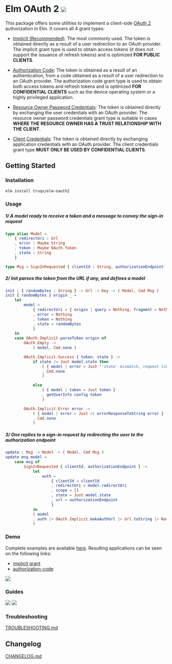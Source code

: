 Elm OAuth 2 [![](https://img.shields.io/badge/package.elm--lang.org-5.0.1-60b5cc.svg?style=flat-square)](http://package.elm-lang.org/packages/truqu/elm-oauth2/latest) 
=====

This package offers some utilities to implement a client-side [OAuth 2](https://tools.ietf.org/html/rfc6749) authorization in Elm. 
It covers all 4 grant types: 

- [Implicit (Recommended)](http://package.elm-lang.org/packages/truqu/elm-oauth2/latest/OAuth-Implicit):
  The most commonly used. The token is obtained directly as a result of a user redirection to
  an OAuth provider. The implicit grant type is used to obtain access tokens (it does not
  support the issuance of refresh tokens) and is optimized **FOR PUBLIC CLIENTS**.

- [Authorization Code](http://package.elm-lang.org/packages/truqu/elm-oauth2/latest/OAuth-AuthorizationCode):
  The token is obtained as a result of an authentication, from a code obtained as a result of a
  user redirection to an OAuth provider. The authorization code grant type is used to obtain both access
   tokens and refresh tokens and is optimized **FOR CONFIDENTIAL CLIENTS** such as the device operating system 
   or a highly privileged application.

- [Resource Owner Password Credentials](http://package.elm-lang.org/packages/truqu/elm-oauth2/latest/OAuth-Password):
  The token is obtained directly by exchanging the user credentials with an OAuth provider. The resource owner password 
  credentials grant type is suitable in cases **WHERE THE RESOURCE OWNER HAS A TRUST RELATIONSHIP WITH THE CLIENT**.

- [Client Credentials](http://package.elm-lang.org/packages/truqu/elm-oauth2/latest/OAuth-ClientCredentials):
  The token is obtained directly by exchanging application credentials with an OAuth provider. The client credentials
  grant type **MUST ONLY BE USED BY CONFIDENTIAL CLIENTS**.

## Getting Started

### Installation

```
elm install truqu/elm-oauth2
```

### Usage

##### 1/ A model ready to receive a token and a message to convey the sign-in request

```elm
type alias Model =
    { redirectUri : Url
    , error : Maybe String
    , token : Maybe OAuth.Token
    , state : String
    }

type Msg = SignInRequested { clientId : String, authorizationEndpoint : String }
```

##### 2/ Init parses the token from the URL if any, and defines a model

```elm
init : { randomBytes : String } -> Url -> Key -> ( Model, Cmd Msg )
init { randomBytes } origin _ =
    let
        model =
            { redirectUri = { origin | query = Nothing, fragment = Nothing }
            , error = Nothing
            , token = Nothing
            , state = randomBytes
            }
    in
    case OAuth.Implicit.parseToken origin of
        OAuth.Empty ->
            ( model, Cmd.none )

        OAuth.Implicit.Success { token, state } ->
            if state /= Just model.state then
                ( { model | error = Just "'state' mismatch, request likely forged by an adversary!" }
                , Cmd.none
                )

            else
                ( { model | token = Just token }
                , getUserInfo config token
                )

        OAuth.Implicit.Error error ->
            ( { model | error = Just <| errorResponseToString error }
            , Cmd.none
            )
```

##### 3/ One replies to a sign-in request by redirecting the user to the authorization endpoint

```elm
update : Msg -> Model -> ( Model, Cmd Msg )
update msg model =
    case msg of
        SignInRequested { clientId, authorizationEndpoint } ->
            let
                auth =
                    { clientId = clientId
                    , redirectUri = model.redirectUri
                    , scope = []
                    , state = Just model.state 
                    , url = authorizationEndpoint
                    }
            in
            ( model
            , auth |> OAuth.Implicit.makeAuthUrl |> Url.toString |> Navigation.load
            )
```

### Demo 

Complete examples are available [here](https://github.com/truqu/elm-oauth2/tree/master/examples). 
Resulting applications can be seen on the following links:

- [implicit grant](https://truqu.github.io/elm-oauth2/examples/implicit/)
- [authorization-code](https://truqu.github.io/elm-oauth2/examples/authorization-code/)

[![](https://raw.githubusercontent.com/truqu/elm-oauth2/master/.github/demo.png)](https://truqu.github.io/elm-oauth2/examples/implicit/)

### Guides

[![](https://raw.githubusercontent.com/truqu/elm-oauth2/master/guides/github/logo.png)](https://github.com/truqu/elm-oauth2/tree/master/guides/github)
[![](https://raw.githubusercontent.com/truqu/elm-oauth2/master/guides/facebook/logo.png)](https://github.com/truqu/elm-oauth2/tree/master/guides/facebook)

### Troubleshooting

[TROUBLESHOOTING.md](https://github.com/truqu/elm-oauth2/tree/master/TROUBLESHOOTING.md)

## Changelog

[CHANGELOG.md](https://github.com/truqu/elm-oauth2/tree/master/CHANGELOG.md)
